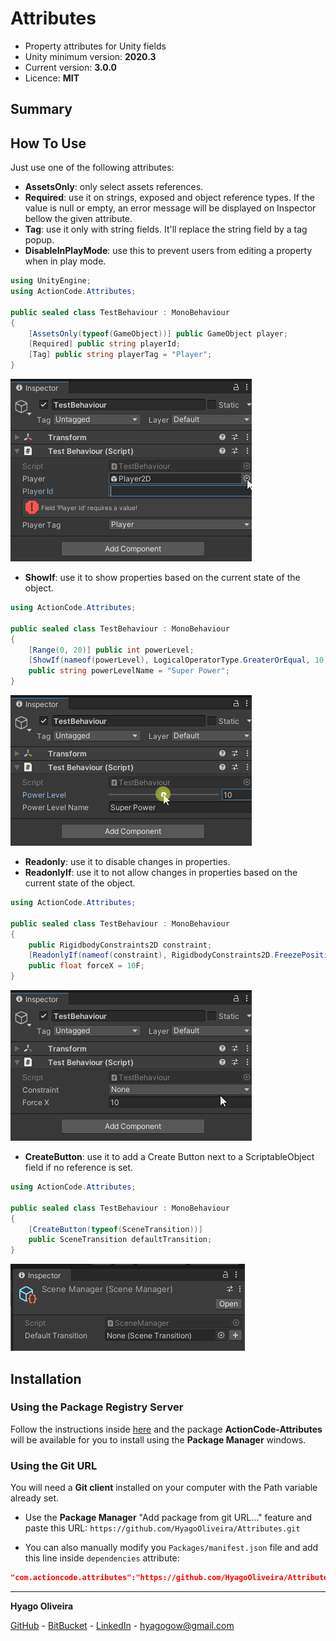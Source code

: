 # Attributes

* Property attributes for Unity fields
* Unity minimum version: **2020.3**
* Current version: **3.0.0**
* Licence: **MIT**

## Summary

## How To Use

Just use one of the following attributes:

* **AssetsOnly**: only select assets references.
* **Required**: use it on strings, exposed and object reference types. If the value is null or empty, an error message will be displayed on Inspector bellow the given attribute.
* **Tag**: use it only with string fields. It'll replace the string field by a tag popup.
* **DisableInPlayMode**: use this to prevent users from editing a property when in play mode.

```csharp
using UnityEngine;
using ActionCode.Attributes;

public sealed class TestBehaviour : MonoBehaviour
{
    [AssetsOnly(typeof(GameObject))] public GameObject player;
    [Required] public string playerId;
    [Tag] public string playerTag = "Player";
}
```

![Attributes](/Documentation~/attributes-simple.gif)

* **ShowIf**: use it to show properties based on the current state of the object.

```csharp
using ActionCode.Attributes;

public sealed class TestBehaviour : MonoBehaviour
{
    [Range(0, 20)] public int powerLevel;
    [ShowIf(nameof(powerLevel), LogicalOperatorType.GreaterOrEqual, 10)]
    public string powerLevelName = "Super Power";
}
```

![Show If Attribute Showcase](/Documentation~/attributes-show-if.gif)

* **Readonly**: use it to disable changes in properties.
* **ReadonlyIf**: use it to not allow changes in properties based on the current state of the object.

```csharp
using ActionCode.Attributes;

public sealed class TestBehaviour : MonoBehaviour
{
    public RigidbodyConstraints2D constraint;
    [ReadonlyIf(nameof(constraint), RigidbodyConstraints2D.FreezePositionX)]
    public float forceX = 10F;
}
```

![Readonly If Attribute Showcase](/Documentation~/attributes-readonly-if.gif)

* **CreateButton**: use it to add a Create Button next to a ScriptableObject field if no reference is set.

```csharp
using ActionCode.Attributes;

public sealed class TestBehaviour : MonoBehaviour
{
    [CreateButton(typeof(SceneTransition))]
    public SceneTransition defaultTransition;
}
```

![Create Button Attribute Showcase](/Documentation~/attributes-create-button.png)


## Installation

### Using the Package Registry Server

Follow the instructions inside [here](https://cutt.ly/ukvj1c8) and the package **ActionCode-Attributes** will be available for you to install using the **Package Manager** windows.

### Using the Git URL

You will need a **Git client** installed on your computer with the Path variable already set. 

- Use the **Package Manager** "Add package from git URL..." feature and paste this URL: `https://github.com/HyagoOliveira/Attributes.git`

- You can also manually modify you `Packages/manifest.json` file and add this line inside `dependencies` attribute: 

```json
"com.actioncode.attributes":"https://github.com/HyagoOliveira/Attributes.git"
```
---

**Hyago Oliveira**

[GitHub](https://github.com/HyagoOliveira) -
[BitBucket](https://bitbucket.org/HyagoGow/) -
[LinkedIn](https://www.linkedin.com/in/hyago-oliveira/) -
<hyagogow@gmail.com>
